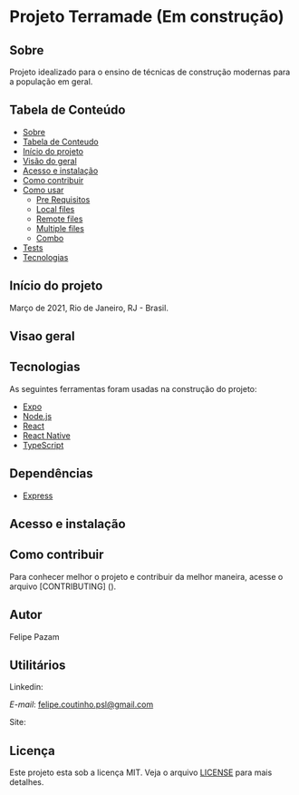 # Projeto Terramade (Em construção)

## Sobre

Projeto idealizado para o ensino de técnicas de construção modernas para a população em geral.

## Tabela de Conteúdo

<!--ts-->
   * [Sobre](#Sobre)
   * [Tabela de Conteudo](#tabela-de-conteudo)
   * [Início do projeto](#tecnologias)
   * [Visão do geral](#tecnologias)
   * [Acesso e instalação](#instalação)
   * [Como contribuir](#tecnologias)
   * [Como usar](#como-usar)
      * [Pre Requisitos](#pre-requisitos)
      * [Local files](#local-files)
      * [Remote files](#remote-files)
      * [Multiple files](#multiple-files)
      * [Combo](#combo)
   * [Tests](#testes)
   * [Tecnologias](#tecnologias)
<!--te-->

## Início do projeto 

Março de 2021, Rio de Janeiro, RJ - Brasil.

## Visao geral

## Tecnologias

As seguintes ferramentas foram usadas na construção do projeto:

- [Expo](https://expo.io/)
- [Node.js](https://nodejs.org/en/)
- [React](https://pt-br.reactjs.org/)
- [React Native](https://reactnative.dev/)
- [TypeScript](https://www.typescriptlang.org/)

## Dependências

- [Express]()

## Acesso e instalação

## Como contribuir 

Para conhecer melhor o projeto e contribuir da melhor maneira, acesse o arquivo [CONTRIBUTING] ().

## Autor

Felipe Pazam

## Utilitários

Linkedin: 

*E-mail*: felipe.coutinho.psl@gmail.com

Site:

## Licença
Este projeto esta sob a licença MIT. Veja o arquivo [LICENSE](.github/license.txt) para mais detalhes.

